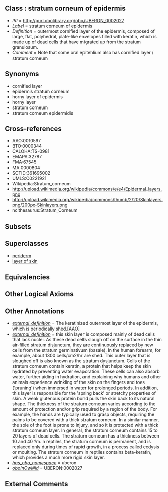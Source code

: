 
## Class : stratum corneum of epidermis

 * *IRI* = http://purl.obolibrary.org/obo/UBERON_0002027
 * *Label* = stratum corneum of epidermis
 * *Definition* = outermost cornified layer of the epidermis, composed of large, flat, polyhedral, plate-like envelopes filled with keratin, which is made up of dead cells that have migrated up from the stratum granulosum.
 * *Comment* = Note that some oral epitehlium also has cornified layer / stratum corneum

## Synonyms

 * cornified layer
 * epidermis stratum corneum
 * horny layer of epidermis
 * horny layer
 * stratum corneum
 * stratum corneum epidermidis

## Cross-references

 * AAO:0010597
 * BTO:0000344
 * CALOHA:TS-0981
 * EMAPA:32787
 * FMA:67545
 * MA:0000804
 * SCTID:361695002
 * UMLS:C0221921
 * Wikipedia:Stratum_corneum
 * http://upload.wikimedia.org/wikipedia/commons/e/e4/Epidermal_layers.png
 * http://upload.wikimedia.org/wikipedia/commons/thumb/2/20/Skinlayers.png/200px-Skinlayers.png
 * ncithesaurus:Stratum_Corneum

## Subsets


## Superclasses

 * [periderm](../../UBERON/55/UBERON_0003055.md)
 * [layer of skin](../../UBERON/54/UBERON_0013754.md)

## Equivalencies


## Other Logical Axioms


## Other Annotations

 * *[external_definition](../../UBPROP/01/UBPROP_0000001.md)* = The keratinized outermost layer of the epidermis, which is periodically shed.[AAO]
 * *[external_definition](../../UBPROP/01/UBPROP_0000001.md)* = this skin layer is composed mainly of dead cells that lack nuclei. As these dead cells slough off on the surface in the thin air-filled stratum disjunctum, they are continuously replaced by new cells from the stratum germinativum (basale). In the human forearm, for example, about 1300 cells/cm2/hr are shed. This outer layer that is sloughed off is also known as the stratum dysjunctum. Cells of the stratum corneum contain keratin, a protein that helps keep the skin hydrated by preventing water evaporation. These cells can also absorb water, further aiding in hydration, and explaining why humans and other animals experience wrinkling of the skin on the fingers and toes ('pruning') when immersed in water for prolonged periods. In addition, this layer is responsible for the 'spring back' or stretchy properties of skin. A weak glutenous protein bond pulls the skin back to its natural shape. The thickness of the stratum corneum varies according to the amount of protection and/or grip required by a region of the body. For example, the hands are typically used to grasp objects, requiring the palms to be covered with a thick stratum corneum. In a similar manner, the sole of the foot is prone to injury, and so it is protected with a thick stratum corneum layer. In general, the stratum corneum contains 15 to 20 layers of dead cells. The stratum corneum has a thickness between 10 and 40 ?m. n reptiles, the stratum corneum is permanent, and is replaced only during times of rapid growth, in a process called ecdysis or moulting. The stratum corneum in reptiles contains beta-keratin, which provides a much more rigid skin layer.
 * *[has_obo_namespace](../../ce/oboInOwl#hasOBONamespace.md)* = uberon
 * *[oboInOwl#id](../../id/oboInOwl#id.md)* = UBERON:0002027

## External Comments

